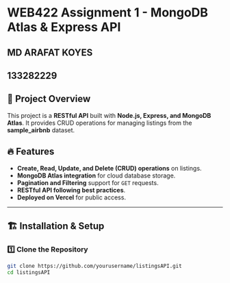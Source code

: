 # WEB422 Assignment 1 - MongoDB Atlas & Express API
## MD ARAFAT KOYES
## 133282229

## 📌 Project Overview
This project is a **RESTful API** built with **Node.js, Express, and MongoDB Atlas**. It provides CRUD operations for managing listings from the **sample_airbnb** dataset.

## 🔥 Features
- **Create, Read, Update, and Delete (CRUD) operations** on listings.
- **MongoDB Atlas integration** for cloud database storage.
- **Pagination and Filtering** support for `GET` requests.
- **RESTful API following best practices**.
- **Deployed on Vercel** for public access.

---

## 🏗️ Installation & Setup

### **1️⃣ Clone the Repository**
```sh
git clone https://github.com/yourusername/listingsAPI.git
cd listingsAPI
